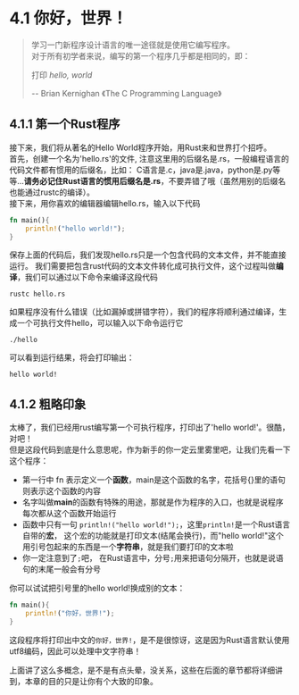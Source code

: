 # 4.1 你好，世界！

> 学习一门新程序设计语言的唯一途径就是使用它编写程序。  
> 对于所有初学者来说，编写的第一个程序几乎都是相同的，即：    
>  
> 打印 *hello, world*  
>
> -- Brian Kernighan 《The C Programming Language》

## 4.1.1 第一个Rust程序

接下来，我们将从著名的Hello World程序开始，用Rust来和世界打个招呼。  
首先，创建一个名为'hello.rs'的文件, 注意这里用的后缀名是.rs，一般编程语言的代码文件都有惯用的后缀名，比如：
C语言是.c，java是.java，python是.py等等...**请务必记住Rust语言的惯用后缀名是.rs**，不要弄错了哦（虽然用别的后缀名也能通过rustc的编译）。  
接下来，用你喜欢的编辑器编辑hello.rs，输入以下代码

```rust
fn main(){
    println!("hello world!");
}
```

保存上面的代码后，我们发现hello.rs只是一个包含代码的文本文件，并不能直接运行。
我们需要把包含rust代码的文本文件转化成可执行文件，这个过程叫做**编译**，我们可以通过以下命令来编译这段代码

```
rustc hello.rs
```

如果程序没有什么错误（比如漏掉或拼错字符），我们的程序将顺利通过编译，生成一个可执行文件hello，可以输入以下命令运行它

```
./hello
```

可以看到运行结果，将会打印输出：
```
hello world!
```

## 4.1.2 粗略印象

太棒了，我们已经用rust编写第一个可执行程序，打印出了'hello world!'。很酷，对吧！  
但是这段代码到底是什么意思呢，作为新手的你一定云里雾里吧，让我们先看一下这个程序：

- 第一行中 fn 表示定义一个**函数**，main是这个函数的名字，花括号{}里的语句则表示这个函数的内容
- 名字叫做**main**的函数有特殊的用途，那就是作为程序的入口，也就是说程序每次都从这个函数开始运行
- 函数中只有一句 ```println!("hello world!");```，这里```println!```是一个Rust语言自带的**宏**，
这个宏的功能就是打印文本(结尾会换行)，而"hello world!"这个用引号包起来的东西是一个**字符串**，就是我们要打印的文本啦
- 你一定注意到了```;```吧， 在Rust语言中，分号```;```用来把语句分隔开，也就是说语句的末尾一般会有分号

你可以试试把引号里的hello world!换成别的文本：

```rust
fn main(){
    println!("你好，世界!");
}
```

这段程序将打印出中文的```你好，世界!```，是不是很惊讶，这是因为Rust语言默认使用utf8编码，因此可以处理中文字符串！  

上面讲了这么多概念，是不是有点头晕，没关系，这些在后面的章节都将详细讲到，本章的目的只是让你有个大致的印象。
